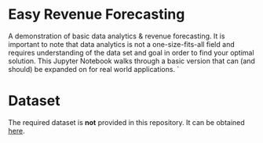# Easy Revenue Forecasting 
A demonstration of basic data analytics &amp; revenue forecasting. It is important to note that data analytics is not a one-size-fits-all field and requires understanding of the data set and goal in order to find your optimal solution. This Jupyter Notebook walks through a basic version that can (and should) be expanded on for real world applications. `

# Dataset 
The required dataset is **not** provided in this repository. It can be obtained [here](https://www.kaggle.com/competitions/demand-forecasting-kernels-only/data).